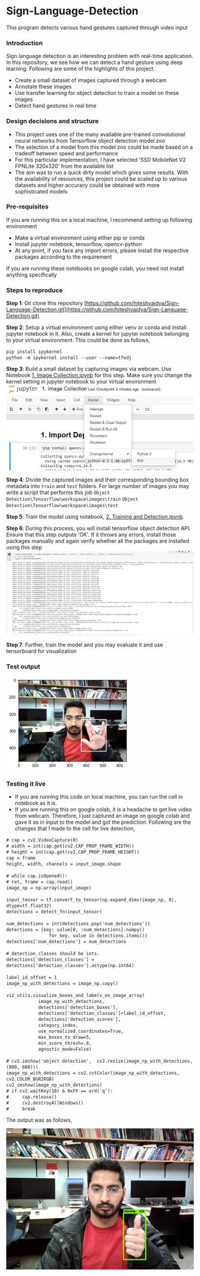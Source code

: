 # Sign-Language-Detection
This program detects various hand gestures captured through video input

### Introduction
Sign language detection is an interesting problem with real-time application. In this repository, we see how we can detect a hand gesture using deep learning. Following are some of the highlights of this project.
- Create a small dataset of images captured through a webcam
- Annotate these images
- Use transfer learning for object detection to train a model on these images
- Detect hand gestures in real time

### Design decisions and structure
- This project uses one of the many available pre-trained convolutional neural networks from Tensorflow object detection model zoo
- The selection of a model from this model zoo could be made based on a tradeoff between speed and performance
- For this particular implementation, I have selected 'SSD MobileNet V2 FPNLite 320x320' from the available list
- The aim was to run a quick dirty model which gives some results. With the availability of resources, this project could be scaled up to various datasets and higher accuracy could be obtained with more sophisticated models

### Pre-requisites
If you are running this on a local machine, I recommend setting up following environment
- Make a virtual environment using either pip or conda
- Install jupyter notebook, tensorflow, opencv-python
- At any point, if you face any import errors, please install the respective packages according to the requirement

If you are running these notebooks on google colab, you need not install anything specifically

### Steps to reproduce
**Step 1**: Git clone this repository [https://github.com/hiteshvaidya/Sign-Language-Detection.git](https://github.com/hiteshvaidya/Sign-Language-Detection.git)

**Step 2**: Setup a virtual environment using either venv or conda and install jupyter notebook in it. Also, create a kernel for jupyter notebook belonging to your virtual environment. This could be done as follows,
```
pip install ipykernel
python -m ipykernel install --user --name=tfodj
```

**Step 3**: Build a small dataset by capturing images via webcam. Use Notebook [1. Image Collection.ipynb](https://github.com/hiteshvaidya/Sign-Language-Detection/blob/main/1.%20Image%20Collection.ipynb) for this step. Make sure you change the kernel setting in jupyter notebook to your virtual environment
![kernel](https://github.com/hiteshvaidya/Sign-Language-Detection/blob/main/images/change%20kernel.png)

**Step 4**: Divide the captured images and their corresponding bounding box metadata into `train` and `test` folders. For large number of images you may write a script that performs this job
`Object Detection\Tensorflow\workspace\images\train`
`Object Detection\Tensorflow\workspace\images\test`

**Step 5**: Train the model using notebook, [2. Training and Detection.ipynb](https://github.com/hiteshvaidya/Sign-Language-Detection/blob/main/2.%20Training%20and%20Detection.ipynb).

**Step 6**: During this process, you will install tensorflow object detection API. Ensure that this step outputs 'OK'. If it throws any errors, install those packages manually and again verify whether all the packages are installed using this step
![verify](https://github.com/hiteshvaidya/Sign-Language-Detection/blob/main/images/verify.PNG)

**Step 7**: Further, train the model and you may evaluate it and use tensorboard for visualization

### Test output
![test output](https://github.com/hiteshvaidya/Sign-Language-Detection/blob/main/images/test%20output.png)

### Testing it live
- If you are running this code on local machine, you can run the cell in notebook as it is.
- If you are running this on google colab, it is a headache to get live video from webcam. Therefore, I just captured an image on google colab and gave it as in input to the model and got the prediction. Following are the changes that I made to the cell for live detection,
```
# cap = cv2.VideoCapture(0)
# width = int(cap.get(cv2.CAP_PROP_FRAME_WIDTH))
# height = int(cap.get(cv2.CAP_PROP_FRAME_HEIGHT))
cap = frame
height, width, channels = input_image.shape

# while cap.isOpened(): 
# ret, frame = cap.read()
image_np = np.array(input_image)

input_tensor = tf.convert_to_tensor(np.expand_dims(image_np, 0), dtype=tf.float32)
detections = detect_fn(input_tensor)

num_detections = int(detections.pop('num_detections'))
detections = {key: value[0, :num_detections].numpy()
                for key, value in detections.items()}
detections['num_detections'] = num_detections

# detection_classes should be ints.
detections['detection_classes'] = detections['detection_classes'].astype(np.int64)

label_id_offset = 1
image_np_with_detections = image_np.copy()

viz_utils.visualize_boxes_and_labels_on_image_array(
            image_np_with_detections,
            detections['detection_boxes'],
            detections['detection_classes']+label_id_offset,
            detections['detection_scores'],
            category_index,
            use_normalized_coordinates=True,
            max_boxes_to_draw=5,
            min_score_thresh=.8,
            agnostic_mode=False)

# cv2.imshow('object detection',  cv2.resize(image_np_with_detections, (800, 600)))
image_np_with_detections = cv2.cvtColor(image_np_with_detections, cv2.COLOR_BGR2RGB)
cv2_imshow(image_np_with_detections)
# if cv2.waitKey(10) & 0xFF == ord('q'):
#     cap.release()
#     cv2.destroyAllWindows()
#     break
```
The output was as follows,

![live output](https://github.com/hiteshvaidya/Sign-Language-Detection/blob/main/images/live%20output.png)

